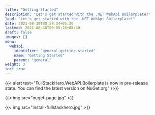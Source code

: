 ```yaml
---
title: "Getting Started"
description: "Let's get started with the .NET WebApi Boilerplate!"
lead: "Let's get started with the .NET WebApi Boilerplate!"
date: 2021-08-30T00:59:34+05:30
lastmod: 2021-08-30T00:59:26+05:30
draft: false
images: []
menu:
  webapi:
    identifier: "general-getting-started"
    name: "Getting Started"
    parent: "general"
weight: 3
toc: true
---
```


{{< alert text="FullStackHero.WebAPI.Boilerplate is now in pre-release state. You can find the latest version on NuGet.org" />}}


{{< img src="nuget-page.jpg" >}}

{{< img src="install-fullstackhero.jpg" >}}
